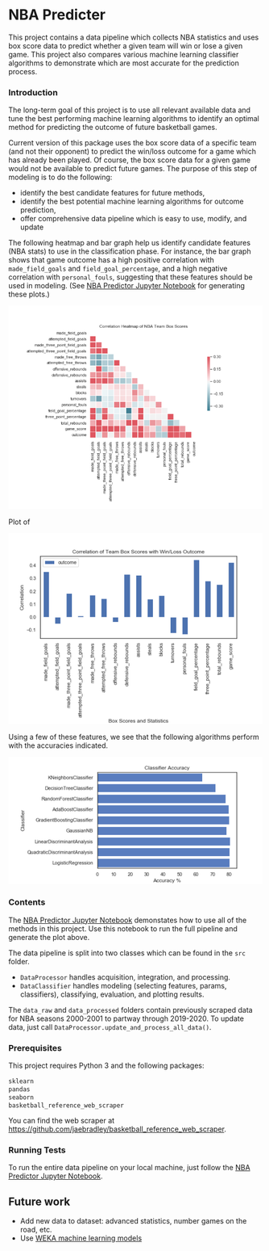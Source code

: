 # NBA Predicter

This project contains a data pipeline which collects NBA statistics and uses box score data to predict whether a given team will win or lose a given game. This project also compares various machine learning classifier algorithms to demonstrate which are most accurate for the prediction process.


### Introduction

The long-term goal of this project is to use all relevant available data and tune the best performing machine learning algorithms to identify an optimal method for predicting the outcome of future basketball games.

Current version of this package uses the box score data of a specific team (and not their opponent) to predict the win/loss outcome for a game which has already been played.  Of course, the box score data for a given game would not be available to predict future games.  The purpose of this step of modeling is to do the following:

- identify the best candidate features for future methods,
- identify the best potential machine learning algorithms for outcome prediction,
- offer comprehensive data pipeline which is easy to use, modify, and update


The following heatmap and bar graph help us identify candidate features (NBA stats) to use in the classification phase.  For instance, the bar graph shows that game outcome has a high positive correlation with `made_field_goals` and `field_goal_percentage`, and a high negative correlation with `personal_fouls`, suggesting that these features should be used in modeling.  (See [NBA Predictor Jupyter Notebook](https://github.com/Will-Wright/NBA-predicter/blob/master/NBA%20Predicter.ipynb) for generating these plots.)

<p align="center">
 <img src="./images/corr_heatmap.png">
 </p>
 <p align="center">
</p>


Plot of 
<p align="center">
 <img src="./images/corr_bar_graph.png">
 </p>
 <p align="center">
</p>


Using a few of these features, we see that the following algorithms perform with the accuracies indicated.

<p align="center">
 <img src="./images/classifier_accuracy.png">
 </p>
 <p align="center">
</p>


### Contents

The [NBA Predictor Jupyter Notebook](https://github.com/Will-Wright/NBA-predicter/blob/master/NBA%20Predicter.ipynb) demonstates how to use all of the methods in this project.  Use this notebook to run the full pipeline and generate the plot above.

The data pipeline is split into two classes which can be found in the `src` folder.  

 - `DataProcessor` handles acquisition, integration, and processing.  
 - `DataClassifier` handles modeling (selecting features, params, classifiers), classifying, evaluation, and plotting results.  

The `data_raw` and `data_processed` folders contain previously scraped data for NBA seasons 2000-2001 to partway through 2019-2020.  To update data, just call `DataProcessor.update_and_process_all_data()`.

### Prerequisites

This project requires Python 3 and the following packages:

```
sklearn
pandas
seaborn
basketball_reference_web_scraper
```

You can find the web scraper at https://github.com/jaebradley/basketball_reference_web_scraper.


### Running Tests

To run the entire data pipeline on your local machine, just follow the [NBA Predictor Jupyter Notebook](https://github.com/Will-Wright/NBA-predicter/blob/master/NBA%20Predicter.ipynb).


## Future work

- Add new data to dataset: advanced statistics, number games on the road, etc.
- Use [WEKA machine learning models](https://www.cs.waikato.ac.nz/ml/weka/)
